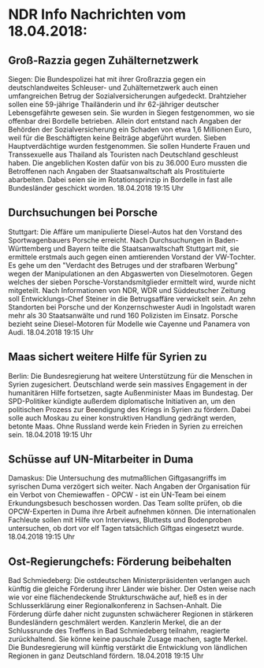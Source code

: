 # NDR Info Nachrichten vom 18.04.2018:


## Groß-Razzia gegen Zuhälternetzwerk
Siegen:	Die Bundespolizei hat mit ihrer Großrazzia gegen ein deutschlandweites Schleuser- und Zuhälternetzwerk auch einen umfangreichen Betrug der Sozialversicherungen aufgedeckt. Drahtzieher sollen eine 59-jährige Thailänderin und ihr 62-jähriger deutscher Lebensgefährte gewesen sein. Sie wurden in Siegen festgenommen, wo sie offenbar drei Bordelle betrieben. Allein dort entstand nach Angaben der Behörden der Sozialversicherung ein Schaden von etwa 1,6 Millionen Euro, weil für die Beschäftigten keine Beiträge abgeführt wurden. Sieben Hauptverdächtige wurden festgenommen. Sie sollen Hunderte Frauen und Transsexuelle aus Thailand als Touristen nach Deutschland geschleust haben. Die angeblichen Kosten dafür von bis zu 36.000 Euro mussten die Betroffenen nach Angaben der Staatsanwaltschaft als Prostituierte abarbeiten. Dabei seien sie im Rotationsprinzip in Bordelle in fast alle Bundesländer geschickt worden. 18.04.2018 19:15 Uhr 

## Durchsuchungen bei Porsche
Stuttgart: Die Affäre um manipulierte Diesel-Autos hat den Vorstand des Sportwagenbauers Porsche erreicht. Nach Durchsuchungen in Baden-Württemberg und Bayern teilte die Staatsanwaltschaft Stuttgart mit, sie ermittele erstmals auch gegen einen amtierenden Vorstand der VW-Tochter. Es gehe um den "Verdacht des Betruges und der strafbaren Werbung" wegen der Manipulationen an den Abgaswerten von Dieselmotoren. Gegen welches der sieben Porsche-Vorstandsmitglieder ermittelt wird, wurde nicht mitgeteilt. Nach Informationen von NDR, WDR und Süddeutscher Zeitung soll Entwicklungs-Chef Steiner in die Betrugsaffäre verwickelt sein. An zehn Standorten bei Porsche und der Konzernschwester Audi in Ingolstadt waren mehr als 30 Staatsanwälte und rund 160 Polizisten im Einsatz. Porsche bezieht seine Diesel-Motoren für Modelle wie Cayenne und Panamera von Audi. 18.04.2018 19:15 Uhr 

## Maas sichert weitere Hilfe für Syrien zu
Berlin: Die Bundesregierung hat weitere Unterstützung für die Menschen in Syrien zugesichert. Deutschland werde sein massives Engagement in der humanitären Hilfe fortsetzen, sagte Außenminister Maas im Bundestag. Der SPD-Politiker kündigte außerdem diplomatische Initiativen an, um den politischen Prozess zur Beendigung des Kriegs in Syrien zu fördern. Dabei solle auch Moskau zu einer konstruktiven Handlung gedrängt werden, betonte Maas. Ohne Russland werde kein Frieden in Syrien zu erreichen sein. 18.04.2018 19:15 Uhr 

## Schüsse auf UN-Mitarbeiter in Duma
Damaskus: Die Untersuchung des mutmaßlichen Giftgasangriffs im syrischen Duma verzögert sich weiter. Nach Angaben der Organisation für ein Verbot von Chemiewaffen - OPCW - ist ein UN-Team bei einem Erkundungsbesuch beschossen worden. Das Team sollte prüfen, ob die OPCW-Experten in Duma ihre Arbeit aufnehmen können. Die internationalen Fachleute sollen mit Hilfe von Interviews, Bluttests und Bodenproben untersuchen, ob dort vor elf Tagen tatsächlich Giftgas eingesetzt wurde. 18.04.2018 19:15 Uhr 

## Ost-Regierungchefs: Förderung beibehalten
Bad Schmiedeberg: Die ostdeutschen Ministerpräsidenten verlangen auch künftig die gleiche Förderung ihrer Länder wie bisher. Der Osten weise nach wie vor eine flächendeckende Strukturschwäche auf, hieß es in der Schlusserklärung einer Regionalkonferenz in Sachsen-Anhalt. Die Förderung dürfe daher nicht zugunsten schwächerer Regionen in stärkeren Bundesländern geschmälert werden. Kanzlerin Merkel, die an der Schlussrunde des Treffens in Bad Schmiedeberg teilnahm, reagierte zurückhaltend. Sie könne keine pauschale Zusage machen, sagte Merkel. Die Bundesregierung will künftig verstärkt die Entwicklung von ländlichen Regionen in ganz Deutschland fördern. 18.04.2018 19:15 Uhr 

